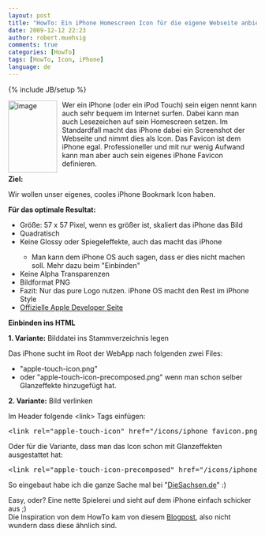 ```yaml
---
layout: post
title: "HowTo: Ein iPhone Homescreen Icon für die eigene Webseite anbieten"
date: 2009-12-12 22:23
author: robert.muehsig
comments: true
categories: [HowTo]
tags: [HowTo, Icon, iPhone]
language: de
---
```

{% include JB/setup %}
<p><a href="{{BASE_PATH}}/assets/wp-images-de/image883.png"><img style="border-right: 0px; border-top: 0px; margin: 0px 10px 0px 0px; border-left: 0px; border-bottom: 0px" height="146" alt="image" src="{{BASE_PATH}}/assets/wp-images-de/image_thumb68.png" width="99" align="left" border="0"></a>Wer ein iPhone (oder ein iPod Touch) sein eigen nennt kann auch sehr bequem im Internet surfen. Dabei kann man auch Lesezeichen auf sein Homescreen setzen. Im Standardfall macht das iPhone dabei ein Screenshot der Webseite und nimmt dies als Icon. Das Favicon ist dem iPhone egal. Professioneller und mit nur wenig Aufwand kann man aber auch sein eigenes iPhone Favicon definieren.</p><p><strong>Ziel:</strong> </p> <p>Wir wollen unser eigenes, cooles iPhone Bookmark Icon haben.</p> <p><strong>Für das optimale Resultat:</strong></p> <ul> <li>Größe: 57 x 57 Pixel, wenn es größer ist, skaliert das iPhone das Bild</li> <li>Quadratisch</li> <li>Keine Glossy oder Spiegeleffekte, auch das macht das iPhone</li> <ul> <li>Man kann dem iPhone OS auch sagen, dass er dies nicht machen soll. Mehr dazu beim "Einbinden"</li></ul> <li>Keine Alpha Transparenzen</li> <li>Bildformat PNG </li> <li>Fazit: Nur das pure Logo nutzen. iPhone OS macht den Rest im iPhone Style</li> <li><a href="http://developer.apple.com/iphone/library/documentation/UserExperience/Conceptual/MobileHIG/IconsImages/IconsImages.html">Offizielle Apple Developer Seite</a></li></ul> <p><strong>Einbinden ins HTML</strong></p> <p><strong>1. Variante:</strong> Bilddatei ins Stammverzeichnis legen</p> <p>Das iPhone sucht im Root der WebApp nach folgenden zwei Files:</p> <ul> <li>"apple-touch-icon.png" </li> <li>oder "apple-touch-icon-precomposed.png" wenn man schon selber Glanzeffekte hinzugefügt hat.</li></ul> <p><strong>2. Variante:</strong> Bild verlinken</p> <p>Im Header folgende &lt;link&gt; Tags einfügen:</p> <div class="wlWriterSmartContent" id="scid:812469c5-0cb0-4c63-8c15-c81123a09de7:51ff0bfe-082f-466d-98d8-01106d43cccd" style="padding-right: 0px; display: inline; padding-left: 0px; float: none; padding-bottom: 0px; margin: 0px; padding-top: 0px"><pre name="code" class="c#">&lt;link rel="apple-touch-icon" href="/icons/iphone_favicon.png" /&gt;</pre></div>
<p>Oder für die Variante, dass man das Icon schon mit Glanzeffekten ausgestattet hat:</p>
<p>
<div class="wlWriterSmartContent" id="scid:812469c5-0cb0-4c63-8c15-c81123a09de7:6e47a33b-7efd-4368-9cf3-aefaaa455c54" style="padding-right: 0px; display: inline; padding-left: 0px; float: none; padding-bottom: 0px; margin: 0px; padding-top: 0px"><pre name="code" class="c#">&lt;link rel="apple-touch-icon-precomposed" href="/icons/iphone_favicon.png" /&gt;  </pre></div></p>
<p>So eingebaut habe ich die ganze Sache mal bei "<a href="http://www.diesachsen.de">DieSachsen.de</a>" :)</p>
<p>Easy, oder? Eine nette Spielerei und sieht auf dem iPhone einfach schicker aus ;)<br>Die Inspiration von dem HowTo kam von diesem <a href="http://buildinternet.com/2009/12/give-your-website-a-custom-iphone-bookmark-icon/">Blogpost</a>, also nicht wundern dass diese ähnlich sind. </p>
